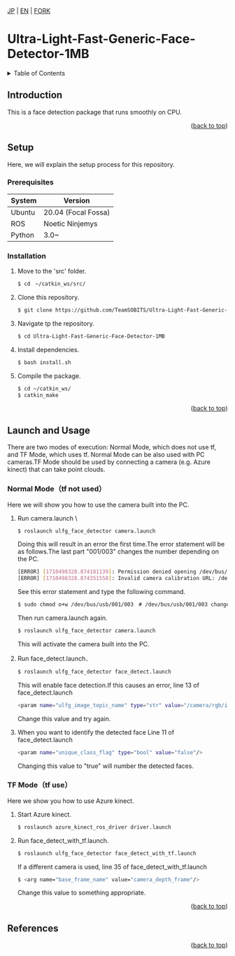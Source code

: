 <a name="readme-top"></a>

[JP](README.md) | [EN](README_EN.md) | [FORK](README_FORK.md)

<!-- [![Contributors][contributors-shield]][contributors-url]
[![Forks][forks-shield]][forks-url]
[![Stargazers][stars-shield]][stars-url]
[![Issues][issues-shield]][issues-url] -->
<!-- [![MIT License][license-shield]][license-url] -->

# Ultra-Light-Fast-Generic-Face-Detector-1MB

<!-- 目次 -->
<details>
  <summary>Table of Contents</summary>
  <ol>
    <li>
      <a href="#Introduction">Introduction</a>
    </li>
    <li>
      <a href="#Setup">Setup</a>
      <ul>
        <li><a href="#Prerequisites">Prerequisites</a></li>
        <li><a href="#Installation">Installation</a></li>
      </ul>
    </li>
    <li><a href="#Launch and Usage">Launch and Usage</a></li>
    <!-- <li><a href="#マイルストーン">マイルストーン</a></li> -->
    <!-- <li><a href="#変更履歴">変更履歴</a></li> -->
    <!-- <li><a href="#contributing">Contributing</a></li> -->
    <!-- <li><a href="#license">License</a></li> -->
    <li><a href="#References">References</a></li>
  </ol>
</details>



<!-- レポジトリの概要 -->
## Introduction

<!-- [![Product Name Screen Shot][product-screenshot]](https://example.com) -->

This is a face detection package that runs smoothly on CPU.

<p align="right">(<a href="#readme-top">back to top</a>)</p>



<!-- セットアップ -->
## Setup
Here, we will explain the setup process for this repository.

### Prerequisites
| System  | Version |
| ------------- | ------------- |
| Ubuntu | 20.04 (Focal Fossa) |
| ROS | Noetic Ninjemys |
| Python | 3.0~ |

### Installation

1. Move to the 'src' folder.
   ```sh
   $ cd　~/catkin_ws/src/
   ```
2. Clone this repository.
   ```sh
   $ git clone https://github.com/TeamSOBITS/Ultra-Light-Fast-Generic-Face-Detector-1MB.git
   ```
3. Navigate tp the repository.
   ```sh
   $ cd Ultra-Light-Fast-Generic-Face-Detector-1MB
   ```
4. Install dependencies.
    ```sh
    $ bash install.sh
    ```
5. Compile the package.
   ```sh
   $ cd ~/catkin_ws/
   $ catkin_make
   ```

<p align="right">(<a href="#readme-top">back to top</a>)</p>



<!-- 実行・操作方法 -->
## Launch and Usage
There are two modes of execution: Normal Mode, which does not use tf, and TF Mode, which uses tf.
Normal Mode can be also used with PC cameras.TF Mode should be used by connecting a camera (e.g. Azure kinect) that can take point clouds.


### Normal Mode（tf not used）
Here we will show you how to use the camera built into the PC.
1. Run camera.launch \
    ```sh
    $ roslaunch ulfg_face_detector camera.launch
    ```
    Doing this will result in an error the first time.The error statement will be as follows.The last part "001/003" changes the number depending on the PC.
    ```sh
    [ERROR] [1710498328.874181139]: Permission denied opening /dev/bus/usb/001/003
    [ERROR] [1710498328.874351558]: Invalid camera calibration URL: /dev/bus/usb/001/003
    ```
    See this error statement and type the following command.
    ```sh
    $ sudo chmod o+w /dev/bus/usb/001/003　# /dev/bus/usb/001/003 change
    ```
    Then run camera.launch again.
    ```sh
    $ roslaunch ulfg_face_detector camera.launch
    ```
    This will activate the camera built into the PC.

2. Run face_detect.launch．
    ```sh
    $ roslaunch ulfg_face_detector face_detect.launch
    ```
    This will enable face detection.If this causes an error, line 13 of face_detect.launch
    ```sh
    <param name="ulfg_image_topic_name" type="str" value="/camera/rgb/image_raw"/> 
    ```
    Change this value and try again.

3. When you want to identify the detected face
    Line 11 of face_detect.launch
    ```sh
    <param name="unique_class_flag" type="bool" value="false"/> 
    ```
    Changing this value to "true" will number the detected faces.


### TF Mode（tf use）
Here we show you how to use Azure kinect.
1. Start Azure kinect.
    ```sh
    $ roslaunch azure_kinect_ros_driver driver.launch
    ```
2. Run face_detect_with_tf.launch.
    ```sh
    $ roslaunch ulfg_face_detector face_detect_with_tf.launch
    ```
    If a different camera is used, line 35 of face_detect_with_tf.launch
    ```sh
    $ <arg name="base_frame_name" value="camera_depth_frame"/> 
    ```
    Change this value to something appropriate.


<p align="right">(<a href="#readme-top">back to top</a>)</p>



<!-- マイルストーン -->
<!-- ## マイルストーン

- [x] 目標 1
- [ ] 目標 2
- [ ] 目標 3
    - [ ] サブ目標

現時点のバッグや新規機能の依頼を確認するために[Issueページ](https://github.com/github_username/repo_name/issues) をご覧ください．

<p align="right">(<a href="#readme-top">上に</a>)</p> -->



<!-- 変更履歴 -->
<!-- ## 変更履歴

- 2.0: 代表的なタイトル
  - 詳細 1
  - 詳細 2
  - 詳細 3
- 1.1: 代表的なタイトル
  - 詳細 1
  - 詳細 2
  - 詳細 3
- 1.0: 代表的なタイトル
  - 詳細 1
  - 詳細 2
  - 詳細 3 -->

<!-- CONTRIBUTING -->
<!-- ## Contributing

Contributions are what make the open source community such an amazing place to learn, inspire, and create. Any contributions you make are **greatly appreciated**.

If you have a suggestion that would make this better, please fork the repo and create a pull request. You can also simply open an issue with the tag "enhancement".
Don't forget to give the project a star! Thanks again!

1. Fork the Project
2. Create your Feature Branch (`git checkout -b feature/AmazingFeature`)
3. Commit your Changes (`git commit -m 'Add some AmazingFeature'`)
4. Push to the Branch (`git push origin feature/AmazingFeature`)
5. Open a Pull Request

<p align="right">(<a href="#readme-top">上に戻る</a>)</p> -->



<!-- LICENSE -->
<!-- ## License

Distributed under the MIT License. See `LICENSE.txt` for more information.

<p align="right">(<a href="#readme-top">上に戻る</a>)</p> -->



<!-- 参考文献 -->
## References

<!-- * [ROS Navigationスタックソフトウェア設計仕様](https://robo-marc.github.io/navigation_documents/)
* [explore_lite](http://wiki.ros.org/explore_lite) -->

<p align="right">(<a href="#readme-top">back to top</a>)</p>

<!-- MARKDOWN LINKS & IMAGES -->
<!-- https://www.markdownguide.org/basic-syntax/#reference-style-links -->
[contributors-shield]: https://img.shields.io/github/contributors/github_username/repo_name.svg?style=for-the-badge
[contributors-url]: https://github.com/github_username/repo_name/graphs/contributors
[forks-shield]: https://img.shields.io/github/forks/github_username/repo_name.svg?style=for-the-badge
[forks-url]: https://github.com/github_username/repo_name/network/members
[stars-shield]: https://img.shields.io/github/stars/github_username/repo_name.svg?style=for-the-badge
[stars-url]: https://github.com/github_username/repo_name/stargazers
[issues-shield]: https://img.shields.io/github/issues/github_username/repo_name.svg?style=for-the-badge
[issues-url]: https://github.com/github_username/repo_name/issues
<!-- [license-shield]: https://img.shields.io/github/license/github_username/repo_name.svg?style=for-the-badge
[license-url]: https://github.com/github_username/repo_name/blob/master/LICENSE.txt -->



